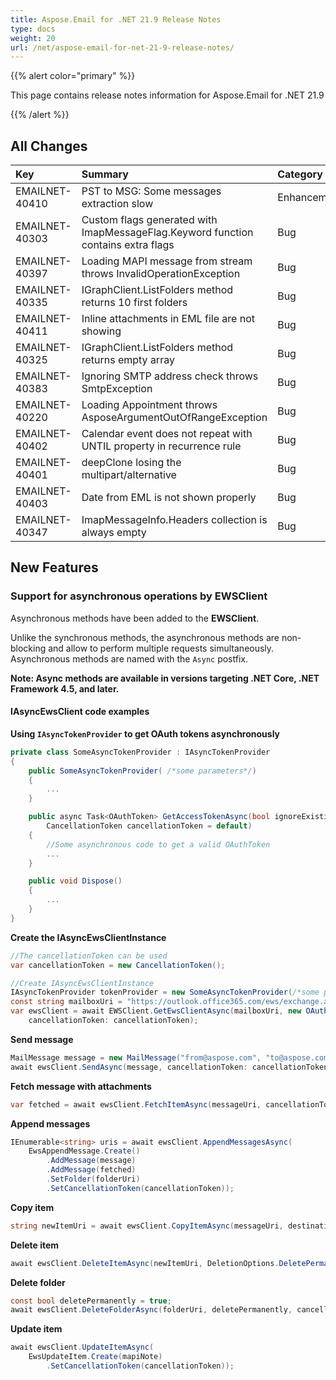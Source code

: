```yaml
---
title: Aspose.Email for .NET 21.9 Release Notes
type: docs
weight: 20
url: /net/aspose-email-for-net-21-9-release-notes/
---
```


{{% alert color="primary" %}} 

This page contains release notes information for Aspose.Email for .NET 21.9

{{% /alert %}} 
## **All Changes**

|**Key**|**Summary**|**Category**|
| :- | :- | :- |
|EMAILNET-40410|PST to MSG: Some messages extraction slow|Enhancement|
|EMAILNET-40303|Custom flags generated with ImapMessageFlag.Keyword function contains extra flags|Bug|
|EMAILNET-40397|Loading MAPI message from stream throws InvalidOperationException|Bug|
|EMAILNET-40335|IGraphClient.ListFolders method returns 10 first folders|Bug|
|EMAILNET-40411|Inline attachments in EML file are not showing|Bug|
|EMAILNET-40325|IGraphClient.ListFolders method returns empty array|Bug|
|EMAILNET-40383|Ignoring SMTP address check throws SmtpException|Bug|
|EMAILNET-40220|Loading Appointment throws AsposeArgumentOutOfRangeException|Bug|
|EMAILNET-40402|Calendar event does not repeat with UNTIL property in recurrence rule|Bug|
|EMAILNET-40401|deepClone losing the multipart/alternative|Bug|
|EMAILNET-40403|Date from EML is not shown properly|Bug|
|EMAILNET-40347|ImapMessageInfo.Headers collection is always empty|Bug|


## **New Features**

### **Support for asynchronous operations by EWSClient**

Asynchronous methods have been added to the **EWSClient**. 
 
Unlike the synchronous methods, the asynchronous methods are non-blocking and allow to perform multiple requests simultaneously.
Asynchronous methods are named with the `Async` postfix.

**Note: Async methods are available in versions targeting .NET Core, .NET Framework 4.5, and later.**

#### **IAsyncEwsClient code examples**

**Using `IAsyncTokenProvider` to get OAuth tokens asynchronously**

```csharp
private class SomeAsyncTokenProvider : IAsyncTokenProvider
{
    public SomeAsyncTokenProvider( /*some parameters*/)
    {
        ...
    }

    public async Task<OAuthToken> GetAccessTokenAsync(bool ignoreExistingToken = false,
        CancellationToken cancellationToken = default)
    {
        //Some asynchronous code to get a valid OAuthToken
        ...
    }

    public void Dispose()
    {
        ...
    }
}
```

**Create the IAsyncEwsClientInstance**

```csharp
//The cancellationToken can be used
var cancellationToken = new CancellationToken();

//Create IAsyncEwsClientInstance
IAsyncTokenProvider tokenProvider = new SomeAsyncTokenProvider(/*some parameters*/);
const string mailboxUri = "https://outlook.office365.com/ews/exchange.asmx";
var ewsClient = await EWSClient.GetEwsClientAsync(mailboxUri, new OAuthNetworkCredential(tokenProvider),
    cancellationToken: cancellationToken);
```

**Send message**

```csharp
MailMessage message = new MailMessage("from@aspose.com", "to@aspose.com", "Some subject", "Some body");
await ewsClient.SendAsync(message, cancellationToken: cancellationToken);
```

**Fetch message with attachments**

```csharp
var fetched = await ewsClient.FetchItemAsync(messageUri, cancellationToken: cancellationToken);
```

**Append messages**

```csharp
IEnumerable<string> uris = await ewsClient.AppendMessagesAsync(
    EwsAppendMessage.Create()
        .AddMessage(message)
        .AddMessage(fetched)
        .SetFolder(folderUri)
        .SetCancellationToken(cancellationToken));
```

**Copy item**

```csharp
string newItemUri = await ewsClient.CopyItemAsync(messageUri, destinationFolderUri, cancellationToken);
```

**Delete item**

```csharp
await ewsClient.DeleteItemAsync(newItemUri, DeletionOptions.DeletePermanently, cancellationToken);
```

**Delete folder**

```csharp
const bool deletePermanently = true;
await ewsClient.DeleteFolderAsync(folderUri, deletePermanently, cancellationToken);
```

**Update item**

```csharp
await ewsClient.UpdateItemAsync(
    EwsUpdateItem.Create(mapiNote)
        .SetCancellationToken(cancellationToken));
```